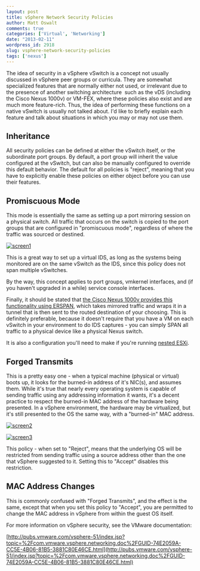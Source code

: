 ```yaml
---
layout: post
title: vSphere Network Security Policies
author: Matt Oswalt
comments: true
categories: ['Virtual', 'Networking']
date: "2013-02-11"
wordpress_id: 2918
slug: vsphere-network-security-policies
tags: ['nexus']
---
```



The idea of security in a vSphere vSwitch is a concept not usually discussed in vSphere peer groups or curricula. They are somewhat specialized features that are normally either not used, or irrelevant due to the presence of another switching architecture  such as the vDS (including the Cisco Nexus 1000v) or VM-FEX, where these policies also exist and are much more feature-rich. Thus, the idea of performing these functions on a native vSwitch is usually not talked about. I'd like to briefly explain each feature and talk about situations in which you may or may not use them.

## Inheritance

All security policies can be defined at either the vSwitch itself, or the subordinate port groups. By default, a port group will inherit the value configured at the vSwitch, but can also be manually configured to override this default behavior. The default for all policies is "reject", meaning that you have to explicitly enable these policies on either object before you can use their features.

## Promiscuous Mode

This mode is essentially the same as setting up a port mirroring session on a physical switch. All traffic that occurs on the switch is copied to the port groups that are configured in "promiscuous mode", regardless of where the traffic was sourced or destined.

[![screen1](assets/2013/02/screen1.png)](assets/2013/02/screen1.png)

This is a great way to set up a virtual IDS, as long as the systems being monitored are on the same vSwitch as the IDS, since this policy does not span multiple vSwitches.

By the way, this concept applies to port groups, vmkernel interfaces, and (if you haven't upgraded in a while) service console interfaces.

Finally, it should be stated that [the Cisco Nexus 1000v provides this functionality using ERSPAN](http://www.cisco.com/en/US/docs/switches/datacenter/nexus1000/sw/4_0_4_s_v_1_3/system_management/configuration/guide/n1000v_system_9span.html), which takes mirrored traffic and wraps it in a tunnel that is then sent to the routed destination of your choosing. This is definitely preferable, because it doesn't require that you have a VM on each vSwitch in your environment to do IDS captures - you can simply SPAN all traffic to a physical device like a physical Nexus switch.

It is also a configuration you'll need to make if you're running [nested ESXi](http://www.yellow-bricks.com/2012/06/12/creating-a-nested-lab/).

## Forged Transmits

This is a pretty easy one - when a typical machine (physical or virtual) boots up, it looks for the burned-in address of it's NIC(s), and assumes them. While it's true that nearly every operating system is capable of sending traffic using any addressing information it wants, it's a decent practice to respect the burned-in MAC address of the hardware being presented. In a vSphere environment, the hardware may be virtualized, but it's still presented to the OS the same way, with a "burned-in" MAC address.

[![screen2](assets/2013/02/screen2.png)](assets/2013/02/screen2.png)

[![screen3](assets/2013/02/screen3.png)](assets/2013/02/screen3.png)

This policy - when set to "Reject", means that the underlying OS will be restricted from sending traffic using a source address other than the one that vSphere suggested to it. Setting this to "Accept" disables this restriction.

## MAC Address Changes

This is commonly confused with "Forged Transmits", and the effect is the same, except that when you set this policy to "Accept", you are permitted to change the MAC address in vSphere from within the guest OS itself.

For more information on vSphere security, see the VMware documentation:

[http://pubs.vmware.com/vsphere-51/index.jsp?topic=%2Fcom.vmware.vsphere.networking.doc%2FGUID-74E2059A-CC5E-4B06-81B5-3881C80E46CE.html](http://pubs.vmware.com/vsphere-51/index.jsp?topic=%2Fcom.vmware.vsphere.networking.doc%2FGUID-74E2059A-CC5E-4B06-81B5-3881C80E46CE.html)
